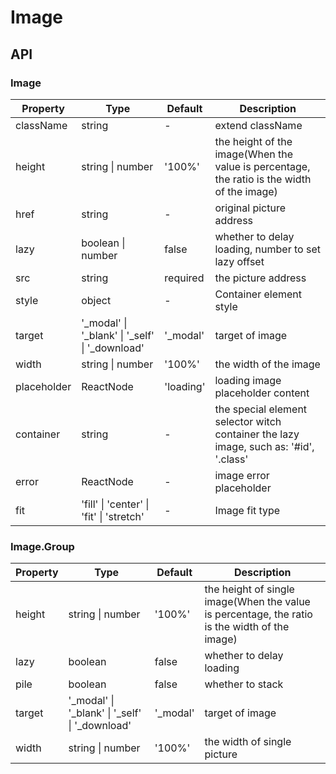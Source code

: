 # Image

<example />

## API

### Image

| Property | Type | Default | Description | 
| --- | --- | --- | --- | 
| className | string | - | extend className | 
| height | string \| number | '100%' | the height of the image(When the value is percentage, the ratio is the width of the image) | 
| href | string | - | original picture address | 
| lazy | boolean \| number | false | whether to delay loading, number to set lazy offset | 
| src | string | required | the picture address | 
| style | object | - | Container element style | 
| target | '_modal' \| '_blank' \| '_self' \| '_download' | '_modal' | target of image | 
| width | string \| number | '100%' | the width of the image | 
| placeholder | ReactNode | 'loading' | loading image placeholder content | 
| container | string | - | the special element selector witch container the lazy image, such as: '#id', '.class' | 
| error | ReactNode | - | image error placeholder |
| fit | 'fill' \| 'center' \| 'fit' \| 'stretch' | - | Image fit type |  


### Image.Group

| Property | Type | Default | Description |
| --- | --- | --- | --- |
| height | string \| number | '100%' | the height of single image(When the value is percentage, the ratio is the width of the image) |
| lazy | boolean | false | whether to delay loading |
| pile | boolean | false | whether to stack |
| target | '_modal' \| '_blank' \| '_self' \| '_download' | '_modal' | target of image |
| width | string \| number | '100%' | the width of single picture |
